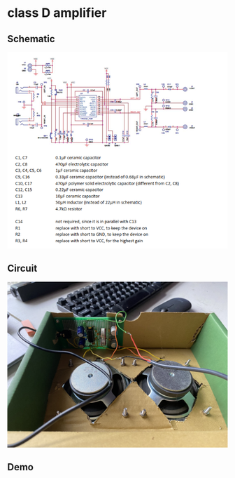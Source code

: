 # class D amplifier

## Schematic
![](circuit_schematic.png)

## Circuit
![](classDamp.jpg)

## Demo
